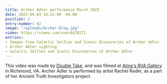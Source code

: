 ```yaml
---
title: Archer Adler performance March 2023
date: 2023-04-03 16:21:00 -04:00
position: 2
entry-number: 62
image: "/uploads/Archer-blog.jpg"
video: https://vimeo.com/user6478271
entries:
- Images from Galactic Selfies and Iconic Discoveries of Archer Adler
- Archer Adler sighting
- Galactic Selfies and Iconic Discoveries of Archer Adler
---
```


This video was made by [Double Take](https://www.thisisdoubletake.com/), and was filmed at [Alma's RVA Gallery](https://almasrva.com/blogs/exhibition/rachel-rader) in Richmond, VA. Archer Adler is performed by artist Rachel Rader, as a part of her Ancient Truth Investigators project.